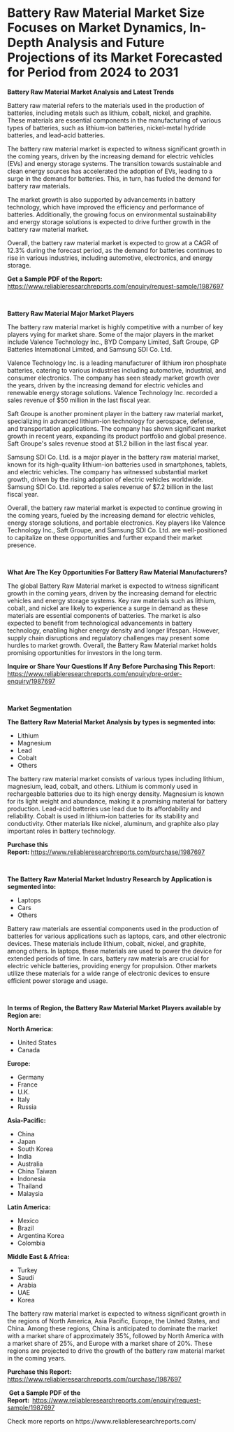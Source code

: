 <p><h1>Battery Raw Material Market Size Focuses on Market Dynamics, In-Depth Analysis and Future Projections of its Market Forecasted for Period from 2024 to 2031</h1></p><p><strong>Battery Raw Material Market Analysis and Latest Trends</strong></p>
<p><p>Battery raw material refers to the materials used in the production of batteries, including metals such as lithium, cobalt, nickel, and graphite. These materials are essential components in the manufacturing of various types of batteries, such as lithium-ion batteries, nickel-metal hydride batteries, and lead-acid batteries.</p><p>The battery raw material market is expected to witness significant growth in the coming years, driven by the increasing demand for electric vehicles (EVs) and energy storage systems. The transition towards sustainable and clean energy sources has accelerated the adoption of EVs, leading to a surge in the demand for batteries. This, in turn, has fueled the demand for battery raw materials.</p><p>The market growth is also supported by advancements in battery technology, which have improved the efficiency and performance of batteries. Additionally, the growing focus on environmental sustainability and energy storage solutions is expected to drive further growth in the battery raw material market.</p><p>Overall, the battery raw material market is expected to grow at a CAGR of 12.3% during the forecast period, as the demand for batteries continues to rise in various industries, including automotive, electronics, and energy storage.</p></p>
<p><strong>Get a Sample PDF of the Report:&nbsp;</strong> <a href="https://www.reliableresearchreports.com/enquiry/request-sample/1987697">https://www.reliableresearchreports.com/enquiry/request-sample/1987697</a></p>
<p>&nbsp;</p>
<p><strong>Battery Raw Material Major Market Players</strong></p>
<p><p>The battery raw material market is highly competitive with a number of key players vying for market share. Some of the major players in the market include Valence Technology Inc., BYD Company Limited, Saft Groupe, GP Batteries International Limited, and Samsung SDI Co. Ltd.</p><p>Valence Technology Inc. is a leading manufacturer of lithium iron phosphate batteries, catering to various industries including automotive, industrial, and consumer electronics. The company has seen steady market growth over the years, driven by the increasing demand for electric vehicles and renewable energy storage solutions. Valence Technology Inc. recorded a sales revenue of $50 million in the last fiscal year.</p><p>Saft Groupe is another prominent player in the battery raw material market, specializing in advanced lithium-ion technology for aerospace, defense, and transportation applications. The company has shown significant market growth in recent years, expanding its product portfolio and global presence. Saft Groupe's sales revenue stood at $1.2 billion in the last fiscal year.</p><p>Samsung SDI Co. Ltd. is a major player in the battery raw material market, known for its high-quality lithium-ion batteries used in smartphones, tablets, and electric vehicles. The company has witnessed substantial market growth, driven by the rising adoption of electric vehicles worldwide. Samsung SDI Co. Ltd. reported a sales revenue of $7.2 billion in the last fiscal year.</p><p>Overall, the battery raw material market is expected to continue growing in the coming years, fueled by the increasing demand for electric vehicles, energy storage solutions, and portable electronics. Key players like Valence Technology Inc., Saft Groupe, and Samsung SDI Co. Ltd. are well-positioned to capitalize on these opportunities and further expand their market presence.</p></p>
<p>&nbsp;</p>
<p><strong>What Are The Key Opportunities For Battery Raw Material Manufacturers?</strong></p>
<p><p>The global Battery Raw Material market is expected to witness significant growth in the coming years, driven by the increasing demand for electric vehicles and energy storage systems. Key raw materials such as lithium, cobalt, and nickel are likely to experience a surge in demand as these materials are essential components of batteries. The market is also expected to benefit from technological advancements in battery technology, enabling higher energy density and longer lifespan. However, supply chain disruptions and regulatory challenges may present some hurdles to market growth. Overall, the Battery Raw Material market holds promising opportunities for investors in the long term.</p></p>
<p><strong>Inquire or Share Your Questions If Any Before Purchasing This Report:</strong> <a href="https://www.reliableresearchreports.com/enquiry/pre-order-enquiry/1987697">https://www.reliableresearchreports.com/enquiry/pre-order-enquiry/1987697</a></p>
<p>&nbsp;</p>
<p><strong>Market Segmentation</strong></p>
<p><strong>The Battery Raw Material Market Analysis by types is segmented into:</strong></p>
<p><ul><li>Lithium</li><li>Magnesium</li><li>Lead</li><li>Cobalt</li><li>Others</li></ul></p>
<p><p>The battery raw material market consists of various types including lithium, magnesium, lead, cobalt, and others. Lithium is commonly used in rechargeable batteries due to its high energy density. Magnesium is known for its light weight and abundance, making it a promising material for battery production. Lead-acid batteries use lead due to its affordability and reliability. Cobalt is used in lithium-ion batteries for its stability and conductivity. Other materials like nickel, aluminum, and graphite also play important roles in battery technology.</p></p>
<p><strong>Purchase this Report:&nbsp;</strong><a href="https://www.reliableresearchreports.com/purchase/1987697">https://www.reliableresearchreports.com/purchase/1987697</a></p>
<p>&nbsp;</p>
<p><strong>The Battery Raw Material Market Industry Research by Application is segmented into:</strong></p>
<p><ul><li>Laptops</li><li>Cars</li><li>Others</li></ul></p>
<p><p>Battery raw materials are essential components used in the production of batteries for various applications such as laptops, cars, and other electronic devices. These materials include lithium, cobalt, nickel, and graphite, among others. In laptops, these materials are used to power the device for extended periods of time. In cars, battery raw materials are crucial for electric vehicle batteries, providing energy for propulsion. Other markets utilize these materials for a wide range of electronic devices to ensure efficient power storage and usage.</p></p>
<p>&nbsp;</p>
<p><strong>In terms of Region, the Battery Raw Material Market Players available by Region are:</strong></p>
<p>
    <p> <strong> North America: </strong>
        <ul>
            <li>United States</li>
            <li>Canada</li>
        </ul>
        </p> 
    <p> <strong> Europe: </strong>
        <ul>
            <li>Germany</li>
            <li>France</li>
            <li>U.K.</li>
            <li>Italy</li>
            <li>Russia</li>
        </ul>
        </p> 
    <p> <strong> Asia-Pacific: </strong>
        <ul>
            <li>China</li>
            <li>Japan</li>
            <li>South Korea</li>
            <li>India</li>
            <li>Australia</li>
            <li>China Taiwan</li>
            <li>Indonesia</li>
            <li>Thailand</li>
            <li>Malaysia</li>
        </ul>
        </p> 
    <p> <strong> Latin America: </strong>
        <ul>
            <li>Mexico</li>
            <li>Brazil</li>
            <li>Argentina Korea</li>
            <li>Colombia</li>
        </ul>
        </p> 
    <p> <strong> Middle East & Africa: </strong>
        <ul>
            <li>Turkey</li>
            <li>Saudi</li>
            <li>Arabia</li>
            <li>UAE</li>
            <li>Korea</li>
        </ul>
    </p>
    </p>
<p><p>The battery raw material market is expected to witness significant growth in the regions of North America, Asia Pacific, Europe, the United States, and China. Among these regions, China is anticipated to dominate the market with a market share of approximately 35%, followed by North America with a market share of 25%, and Europe with a market share of 20%. These regions are projected to drive the growth of the battery raw material market in the coming years.</p></p>
<p><strong>Purchase this Report: </strong><a href="https://www.reliableresearchreports.com/purchase/1987697">https://www.reliableresearchreports.com/purchase/1987697</a></p>
<p>&nbsp;<strong>Get a Sample PDF of the Report:&nbsp;&nbsp;</strong><a href="https://www.reliableresearchreports.com/enquiry/request-sample/1987697">https://www.reliableresearchreports.com/enquiry/request-sample/1987697</a></p>
<p><strong></strong></p>
<p>Check more reports on https://www.reliableresearchreports.com/</p>